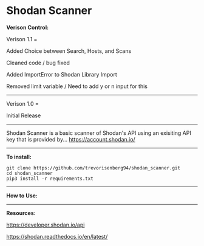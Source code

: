 # Shodan Scanner
**Verison Control:**

Verison 1.1 = 

Added Choice between Search, Hosts, and Scans

Cleaned code / bug fixed 

Added ImportError to Shodan Library Import

Removed limit variable / Need to add y or n input for this 
_____________________________________________________________________________________________              
              
Verison 1.0 = 

Initial Release
_____________________________________________________________________________________________


Shodan Scanner is a basic scanner of Shodan's API using an exisiting API key that is provided by...  https://account.shodan.io/

_____________________________________________________________________________________________

**To install:**

```
git clone https://github.com/trevorisenberg94/shodan_scanner.git
cd shodan_scanner
pip3 install -r requirements.txt
```
_____________________________________________________________________________________________

**How to Use:**

_____________________________________________________________________________________________

**Resources:**

https://developer.shodan.io/api

https://shodan.readthedocs.io/en/latest/
